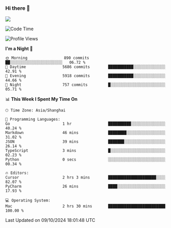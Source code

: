 ### Hi there 👋

<!--
**JJAYCHEN1e/jjaychen1e** is a ✨ _special_ ✨ repository because its `README.md` (this file) appears on your GitHub profile.

Here are some ideas to get you started:

- 🔭 I’m currently working on ...
- 🌱 I’m currently learning ...
- 👯 I’m looking to collaborate on ...
- 🤔 I’m looking for help with ...
- 💬 Ask me about ...
- 📫 How to reach me: ...
- 😄 Pronouns: ...
- ⚡ Fun fact: ...
-->

[![](https://github-readme-stats.vercel.app/api?username=jjaychen1e&show_icons=true)](https://github.com/jjaychen1e/github-readme-stats?count_private=true)

<!--START_SECTION:waka-->
![Code Time](http://img.shields.io/badge/Code%20Time-1%2C472%20hrs%2013%20mins-blue)

![Profile Views](http://img.shields.io/badge/Profile%20Views-0-blue)

**I'm a Night 🦉** 

```text
🌞 Morning                890 commits         ██░░░░░░░░░░░░░░░░░░░░░░░   06.72 % 
🌆 Daytime                5686 commits        ███████████░░░░░░░░░░░░░░   42.91 % 
🌃 Evening                5918 commits        ███████████░░░░░░░░░░░░░░   44.66 % 
🌙 Night                  757 commits         █░░░░░░░░░░░░░░░░░░░░░░░░   05.71 % 
```


📊 **This Week I Spent My Time On** 

```text
🕑︎ Time Zone: Asia/Shanghai

💬 Programming Languages: 
Go                       1 hr                ██████████░░░░░░░░░░░░░░░   40.24 % 
Markdown                 46 mins             ████████░░░░░░░░░░░░░░░░░   31.02 % 
JSON                     39 mins             ███████░░░░░░░░░░░░░░░░░░   26.14 % 
TypeScript               3 mins              █░░░░░░░░░░░░░░░░░░░░░░░░   02.23 % 
Python                   0 secs              ░░░░░░░░░░░░░░░░░░░░░░░░░   00.34 % 

🔥 Editors: 
Cursor                   2 hrs 3 mins        █████████████████████░░░░   82.07 % 
PyCharm                  26 mins             ████░░░░░░░░░░░░░░░░░░░░░   17.93 % 

💻 Operating System: 
Mac                      2 hrs 30 mins       █████████████████████████   100.00 % 
```


 Last Updated on 09/10/2024 18:01:48 UTC
<!--END_SECTION:waka-->
